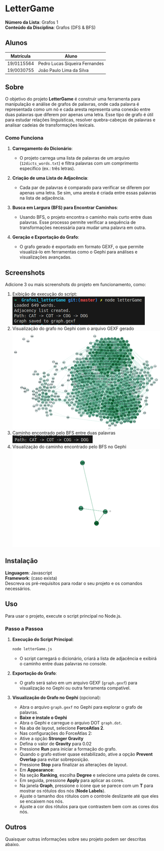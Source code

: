 # LetterGame

**Número da Lista**: Grafos 1<br>
**Conteúdo da Disciplina**: Grafos (DFS & BFS)<br>

## Alunos

| Matrícula  | Aluno                          |
| ---------- | ------------------------------ |
| 19/0115564 | Pedro Lucas Siqueira Fernandes |
| 19/0030755 | João Paulo Lima da Silva       |

## Sobre

O objetivo do projeto **LetterGame** é construir uma ferramenta para manipulação e análise de grafos de palavras, onde cada palavra é representada como um nó e cada aresta representa uma conexão entre duas palavras que diferem por apenas uma letra. Esse tipo de grafo é útil para estudar relações linguísticas, resolver quebra-cabeças de palavras e analisar cadeias de transformações lexicais.

### Como Funciona
1. **Carregamento do Dicionário**:
   - O projeto carrega uma lista de palavras de um arquivo (`12dicts_words.txt`) e filtra palavras com um comprimento específico (ex.: três letras).
   
2. **Criação de uma Lista de Adjacência**:
   - Cada par de palavras é comparado para verificar se diferem por apenas uma letra. Se sim, uma aresta é criada entre essas palavras na lista de adjacência.

3. **Busca em Largura (BFS) para Encontrar Caminhos**:
   - Usando BFS, o projeto encontra o caminho mais curto entre duas palavras. Esse processo permite verificar a sequência de transformações necessária para mudar uma palavra em outra.

4. **Geração e Exportação do Grafo**:
   - O grafo gerado é exportado em formato GEXF, o que permite visualizá-lo em ferramentas como o Gephi para análises e visualizações avançadas.

## Screenshots

Adicione 3 ou mais screenshots do projeto em funcionamento, como:
1. Exibição de execução do script: 
![alt text](<Screenshot from 2024-11-04 09-43-12.png>)
2. Visualização do grafo no Gephi com o arquivo GEXF gerado 
![alt text](image.png)
3. Caminho encontrado pelo BFS entre duas palavras
![alt text](<Screenshot from 2024-11-04 09-43-22.png>)
4. Visualização do caminho encontrado pelo BFS no Gephi
![alt text](image-1.png)
## Instalação

**Linguagem**: Javascript<br>
**Framework**: (caso exista)<br>
Descreva os pré-requisitos para rodar o seu projeto e os comandos necessários.

## Uso

Para usar o projeto, execute o script principal no Node.js.

### Passo a Passoa
1. **Execução do Script Principal**:
   ```bash
   node letterGame.js
   ```
   - O script carregará o dicionário, criará a lista de adjacência e exibirá o caminho entre duas palavras no console.

2. **Exportação do Grafo**:
   - O grafo será salvo em um arquivo GEXF (`graph.gexf`) para visualização no Gephi ou outra ferramenta compatível.

3. **Visualização do Grafo no Gephi** (opcional):
   - Abra o arquivo `graph.gexf` no Gephi para explorar o grafo de palavras.
   - **Baixe e instale o Gephi**
   - Abra o Gephi e carregue o arquivo DOT `graph.dot`.
   - Na aba de layout, selecione **ForceAtlas 2**.
   - Nas configurações do ForceAtlas 2:
   - Ative a opção **Stronger Gravity**
   - Defina o valor de **Gravity** para 0.02
   - Pressione **Run** para iniciar a formação do grafo.
   - Quando o grafo estiver quase estabilizado, ative a opção **Prevent Overlap** para evitar sobreposição.
   - Pressione **Stop** para finalizar as alterações de layout.
   - Em **Appearance**:
   - Na seção **Ranking**, escolha **Degree** e selecione uma paleta de cores.
   - Em seguida, pressione **Apply** para aplicar as cores.
   - Na janela **Graph**, pressione o ícone que se parece com um **T** para mostrar os rótulos dos nós (**Node Labels**).
   - Ajuste o tamanho dos rótulos com o controle deslizante até que eles se encaixem nos nós.
   - Ajuste a cor dos rótulos para que contrastem bem com as cores dos nós.

## Outros

Quaisquer outras informações sobre seu projeto podem ser descritas abaixo.
